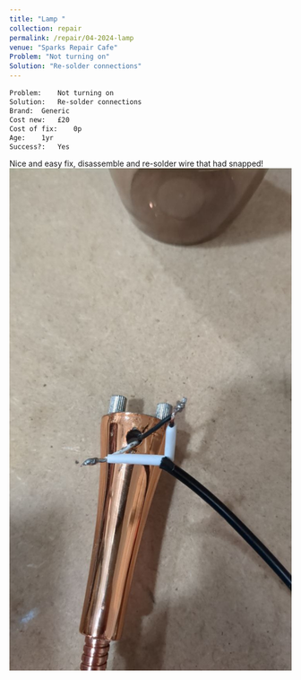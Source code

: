 ```yaml
---
title: "Lamp "
collection: repair
permalink: /repair/04-2024-lamp
venue: "Sparks Repair Cafe"
Problem: "Not turning on"
Solution: "Re-solder connections"
---
```

```
Problem:    Not turning on 
Solution:   Re-solder connections 
Brand:  Generic 
Cost new:   £20 
Cost of fix:    0p 
Age:    1yr 
Success?:   Yes 
```
Nice and easy fix, disassemble and re-solder wire that had snapped!
![](/images/repair_cafe/lamp/lamp_1.jpg)
